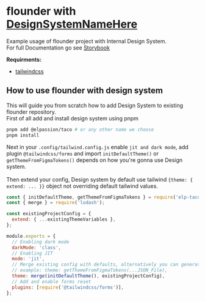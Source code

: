# flounder with [DesignSystemNameHere](http://npmjs.com/design-system-url)

Example usage of flounder project with Internal Design System.
<br />
For full Documentation go see [Storybook](https://elpassion.github.io/flounder-2)
<br />

**Requirments:**

- [tailwindcss](https://www.npmjs.com/package/tailwindcss)
  <br />

## How to use flounder with design system

This will guide you from scratch how to add Design System to existing flounder repository.<br/>
First of all add and install design system using pnpm

```bash
pnpm add @elpassion/taco # or any other name we choose
pnpm install
```

Next in your `.config/tailwind.config.js` enable `jit and dark mode`, add plugin `@tailwindcss/forms` and import `initDefaultTheme()` or `getThemeFromFigmaTokens()` depends on how you're gonna use Design system.
<br /><br />
Then extend your config, Design system by default use tailwind `{theme: { extend: ... }}` object not overriding default tailwind values.

```js
const { initDefaultTheme, getThemeFromFigmaTokens } = require('elp-taco-ui');
const { merge } = require('lodash');

const existingProjectConfig = {
  extend: { ...existingThemeVariables },
};

module.exports = {
  // Enabling dark mode
  darkMode: 'class',
  // Enabling JIT
  mode: 'jit',
  // Merge existing config with defaults, alternatively you can generate your own using getThemeFromFigmaTokens()
  // example: theme: getThemeFromFigmaTokens(...JSON_File),
  theme: merge(initDefaultTheme(), existingProjectConfig),
  // Add and enable forms reset
  plugins: [require('@tailwindcss/forms')],
};
```
